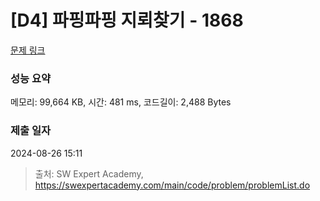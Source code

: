 # [D4] 파핑파핑 지뢰찾기 - 1868 

[문제 링크](https://swexpertacademy.com/main/code/problem/problemDetail.do?contestProbId=AV5LwsHaD1MDFAXc) 

### 성능 요약

메모리: 99,664 KB, 시간: 481 ms, 코드길이: 2,488 Bytes

### 제출 일자

2024-08-26 15:11



> 출처: SW Expert Academy, https://swexpertacademy.com/main/code/problem/problemList.do